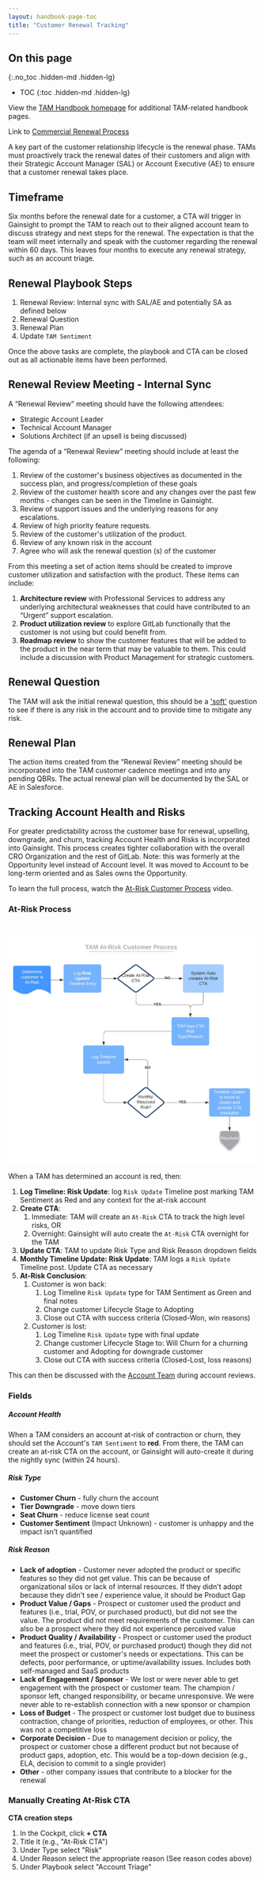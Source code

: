 ```yaml
---
layout: handbook-page-toc
title: "Customer Renewal Tracking"
---
```


## On this page
{:.no_toc .hidden-md .hidden-lg}

- TOC
{:toc .hidden-md .hidden-lg}

View the [TAM Handbook homepage](/handbook/customer-success/tam/) for additional TAM-related handbook pages.

Link to [Commercial Renewal Process](/handbook/customer-success/comm-sales/renewals/)


A key part of the customer relationship lifecycle is the renewal phase. TAMs must proactively track the renewal dates of their customers and align with their Strategic Account Manager (SAL) or Account Executive (AE) to ensure that a customer renewal takes place.

## Timeframe

Six months before the renewal date for a customer, a CTA will trigger in Gainsight to prompt the TAM to reach out to their aligned account team to discuss strategy and next steps for the renewal. The expectation is that the team will meet internally and speak with the customer regarding the renewal within 60 days. This leaves four months to execute any renewal strategy, such as an account triage.

## Renewal Playbook Steps

1. Renewal Review: Internal sync with SAL/AE and potentially SA as defined below
1. Renewal Question
1. Renewal Plan
1. Update `TAM Sentiment`

Once the above tasks are complete, the playbook and CTA can be closed out as all actionable items have been performed.

## Renewal Review Meeting - Internal Sync

A “Renewal Review” meeting should have the following attendees:

- Strategic Account Leader
- Technical Account Manager
- Solutions Architect (if an upsell is being discussed)


The agenda of a “Renewal Review” meeting should include at least the following:

 1. Review of the customer's business objectives as documented in the success plan, and progress/completion of these goals
 1. Review of the customer health score and any changes over the past few months - changes can be seen in the Timeline in Gainsight.
 1. Review of support issues and the underlying reasons for any escalations.
 1. Review of high priority feature requests.
 1. Review of the customer's utilization of the product.
 1. Review of any known risk in the account
 1. Agree who will ask the renewal question (s) of the customer

From this meeting a set of action items should be created to improve customer utilization and satisfaction with the product. These items can include:

 1. **Architecture review** with Professional Services to address any underlying architectural weaknesses that could have contributed to an “Urgent” support escalation.
 1. **Product utilization review** to explore GitLab functionally that the customer is not using but could benefit from.
 1. **Roadmap review** to show the customer features that will be added to the product in the near term that may be valuable to them. This could include a discussion with Product Management for strategic customers.

## Renewal Question

The TAM will ask the initial renewal question, this should be a ['soft'](https://www.mbaskool.com/business-concepts/marketing-and-strategy-terms/7214-soft-fact-questions.html) question to see if there is any risk in the account and to provide time to mitigate any risk.

## Renewal Plan

The action items created from the “Renewal Review” meeting should be incorporated into the TAM customer cadence meetings and into any pending QBRs. The actual renewal plan will be documented by the SAL or AE in Salesforce.

## Tracking Account Health and Risks

For greater predictability across the customer base for renewal, upselling, downgrade, and churn, tracking Account Health and Risks is incorporated into Gainsight. This process creates tighter collaboration with the overall CRO Organization and the rest of GitLab. Note: this was formerly at the Opportunity level instead of Account level. It was moved to Account to be long-term oriented and as Sales owns the Opportunity.

To learn the full process, watch the [At-Risk Customer Process](https://youtu.be/MQqfL3WT1zo) video.


### At-Risk Process

<br>

![GitLab At-Risk Customer Process](images/at-risk-process.jpeg)

When a TAM has determined an account is red, then:

1. **Log Timeline: Risk Update**: log `Risk Update` Timeline post marking TAM Sentiment as Red and any context for the at-risk account
1. **Create CTA**:
   1. Immediate: TAM will create an `At-Risk` CTA to track the high level risks, OR
   1. Overnight: Gainsight will auto create the `At-Risk` CTA overnight for the TAM
1. **Update CTA**: TAM to update Risk Type and Risk Reason dropdown fields
1. **Monthly Timeline Update: Risk Update**: TAM logs a `Risk Update` Timeline post. Update CTA as necessary
1. **At-Risk Conclusion**:
   1. Customer is won back:
      1. Log Timeline `Risk Update` type for TAM Sentiment as Green and final notes
      1. Change customer Lifecycle Stage to Adopting
      1. Close out CTA with success criteria (Closed-Won, win reasons)
   1. Customer is lost:
      1. Log Timeline `Risk Update` type with final update
      1. Change customer Lifecycle Stage to: Will Churn for a churning customer and Adopting for downgrade customer
      1. Close out CTA with success criteria (Closed-Lost, loss reasons)

This can then be discussed with the [Account Team](/handbook/customer-success/account-team/) during account reviews.

### Fields

##### Account Health

When a TAM considers an account at-risk of contraction or churn, they should set the Account's `TAM Sentiment` to **red**. From there, the TAM can create an at-risk CTA on the account, or Gainsight will auto-create it during the nightly sync (within 24 hours). 

##### Risk Type
* **Customer Churn** - fully churn the account
* **Tier Downgrade** - move down tiers
* **Seat Churn** - reduce license seat count
* **Customer Sentiment** (Impact Unknown) - customer is unhappy and the impact isn’t quantified

##### Risk Reason
* **Lack of adoption** - Customer never adopted the product or specific features so they did not get value. This can be because of organizational silos or lack of internal resources. If they didn't adopt because they didn't see / experience value, it should be Product Gap
* **Product Value / Gaps** - Prospect or customer used the product and features (i.e., trial, POV, or purchased product), but did not see the value. The product did not meet requirements of the customer. This can also be a prospect where they did not experience perceived value
* **Product Quality / Availability** - Prospect or customer used the product and features (i.e., trial, POV, or purchased product) though they did not meet the prospect or customer's needs or expectations. This can be defects, poor performance, or uptime/availability issues. Includes both self-managed and SaaS products
* **Lack of Engagement / Sponsor** - We lost or were never able to get engagement with the prospect or customer team. The champion / sponsor left, changed responsibility, or became unresponsive. We were never able to re-establish connection with a new sponsor or champion
* **Loss of Budget** - The prospect or customer lost budget due to business contraction, change of priorities, reduction of employees, or other. This was not a competitive loss
* **Corporate Decision** - Due to management decision or policy, the prospect or customer chose a different product but not because of product gaps, adoption, etc. This would be a top-down decision (e.g., ELA, decision to commit to a single provider)
* **Other** - other company issues that contribute to a blocker for the renewal

### Manually Creating At-Risk CTA

**CTA creation steps**
1. In the Cockpit, click **+ CTA**
1. Title it (e.g., "At-Risk CTA")
1. Under Type select "Risk"
1. Under Reason select the appropriate reason (See reason codes above)
1. Under Playbook select "Account Triage"

